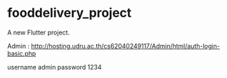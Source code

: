 # fooddelivery_project

A new Flutter project.

Admin : http://hosting.udru.ac.th/cs62040249117/Admin/html/auth-login-basic.php

username admin
password 1234
